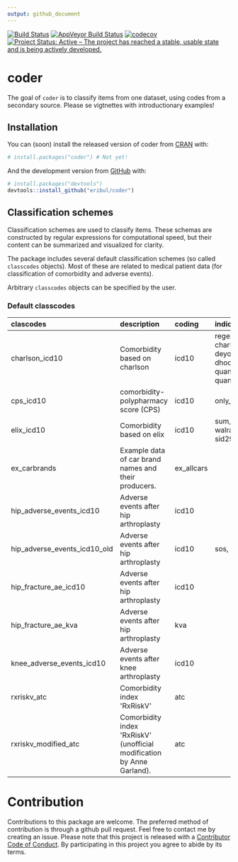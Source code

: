 ```yaml
---
output: github_document
--- 
```


[![Build Status](https://travis-ci.org/eribul/coder.svg?branch=master)](https://travis-ci.org/eribul/coder)
[![AppVeyor Build Status](https://ci.appveyor.com/api/projects/status/github/eribul/coder?branch=master&svg=true)](https://ci.appveyor.com/project/eribul/coder)
[![codecov](https://codecov.io/gh/eribul/coder/branch/master/graph/badge.svg)](https://codecov.io/gh/eribul/coder)
[![Project Status: Active – The project has reached a stable, usable state and is being actively developed.](https://www.repostatus.org/badges/latest/active.svg)](https://www.repostatus.org/#active)


<!-- README.md is generated from README.Rmd. Please edit that file -->


# coder 

The goal of `coder` is to classify items from one dataset, using codes from a secondary source. 
Please se vigtnettes with introductionary examples! 

## Installation

You can (soon) install the released version of coder from [CRAN](https://CRAN.R-project.org) with:

``` r
# install.packages("coder") # Not yet!
```

And the development version from [GitHub](https://github.com/) with:

``` r
# install.packages("devtools")
devtools::install_github("eribul/coder")
```

## Classification schemes

Classification schemes are used to classify items. 
These schemas are constructed by regular expressions for computational speed, 
but their content can be summarized and visualized for clarity.

The package includes several default classification schemes (so called `classcodes` objects).
Most of these are related to medical patient data (for classification of comorbidity and adverse events).

Arbitrary `classcodes` objects can be specified by the user. 

### Default classcodes


|clascodes                    |description                                                            |coding     |indices                                                                      |  N|     n|
|:----------------------------|:----------------------------------------------------------------------|:----------|:----------------------------------------------------------------------------|--:|-----:|
|charlson_icd10               |Comorbidity based on charlson                                          |icd10      |regex_rcs, charlson, deyo_ramano, dhoore, ghali, quan_original, quan_updated | 17|  1178|
|cps_icd10                    |comorbidity-polypharmacy score (CPS)                                   |icd10      |only_ordinary                                                                |  2| 12406|
|elix_icd10                   |Comorbidity based on elix                                              |icd10      |sum_all, walraven, sid29, sid30                                              | 31|  1517|
|ex_carbrands                 |Example data of car brand names and their producers.                   |ex_allcars |                                                                             |  7|    22|
|hip_adverse_events_icd10     |Adverse events after hip arthroplasty                                  |icd10      |                                                                             |  6|   306|
|hip_adverse_events_icd10_old |Adverse events after hip arthroplasty                                  |icd10      |sos, shar                                                                    |  3|   523|
|hip_fracture_ae_icd10        |Adverse events after hip arthroplasty                                  |icd10      |                                                                             |  1|   749|
|hip_fracture_ae_kva          |Adverse events after hip arthroplasty                                  |kva        |                                                                             |  1|   143|
|knee_adverse_events_icd10    |Adverse events after knee arthroplasty                                 |icd10      |                                                                             |  6|   278|
|rxriskv_atc                  |Comorbidity index 'RxRiskV'                                            |atc        |                                                                             | 39|  1170|
|rxriskv_modified_atc         |Comorbidity index 'RxRiskV' (unofficial modification by Anne Garland). |atc        |                                                                             | 42|  1391|

# Contribution

Contributions to this package are welcome. The preferred method of contribution is through a github pull request. Feel free to contact me by creating an issue. Please note that this project is released with a [Contributor Code of Conduct](CODE_OF_CONDUCT.md).
By participating in this project you agree to abide by its terms.
